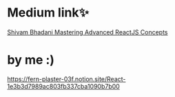 
# Medium link✨

[Shivam Bhadani Mastering Advanced ReactJS Concepts](https://medium.com/@shivambhadani_/mastering-advanced-reactjs-concepts-essential-knowledge-for-every-frontend-developer-8123cf0b13ab)

# by me :)

https://fern-plaster-03f.notion.site/React-1e3b3d7989ac803fb337cba1090b7b00